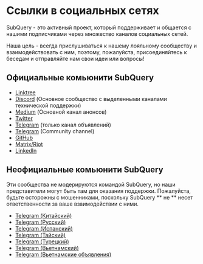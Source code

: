 # Ссылки в социальных сетях

SubQuery - это активный проект, который поддерживает и общается с нашими подписчиками через множество каналов социальных сетей.

Наша цель - всегда прислушиваться к нашему лояльному сообществу и взаимодействовать с ним, поэтому, пожалуйста, присоединяйтесь к беседам и отправляйте нам свои идеи или вопросы!

## Официальные комьюнити SubQuery

- [Linktree](https://linktr.ee/subquerynetwork)
- [Discord](https://discord.com/invite/subquery) (Основное сообщество с выделенными каналами технической поддержки)
- [Medium](https://subquery.medium.com) (Основной канал анонсов)
- [Twitter](https://twitter.com/subquerynetwork)
- [Telegram](https://t.me/subquerynetwork) (только канал объявлений)
- [Telegram](https://t.me/subquerynetworkcommunity) (Community channel)
- [GitHub](https://github.com/subquery/)
- [Matrix/Riot](https://matrix.to/#/#subquery:matrix.org)
- [LinkedIn](https://www.linkedin.com/company/subquery)

## Неофициальные комьюнити SubQuery

Эти сообщества не модерируются командой SubQuery, но наши представители могут быть там для оказания поддержки. Пожалуйста, будьте осторожны с мошенниками, поскольку SubQuery ** не ** несет ответственности за ваше взаимодействии с ними.

- [Telegram (Китайский)](https://t.me/subquerychina)
- [Telegram (Русский)](https://t.me/SubQuery_russia)
- [Telegram (Испанский)](https://t.me/SubQueryES)
- [Telegram (Тайский)](https://t.me/subquerynetworkthai)
- [Telegram (Турецкий)](https://t.me/subquery_TR)
- [Telegram (Вьетнамский)](https://t.me/subqueryvietnam)
- [Telegram (Вьетнамские объявления)](https://t.me/subqueryannvn)
